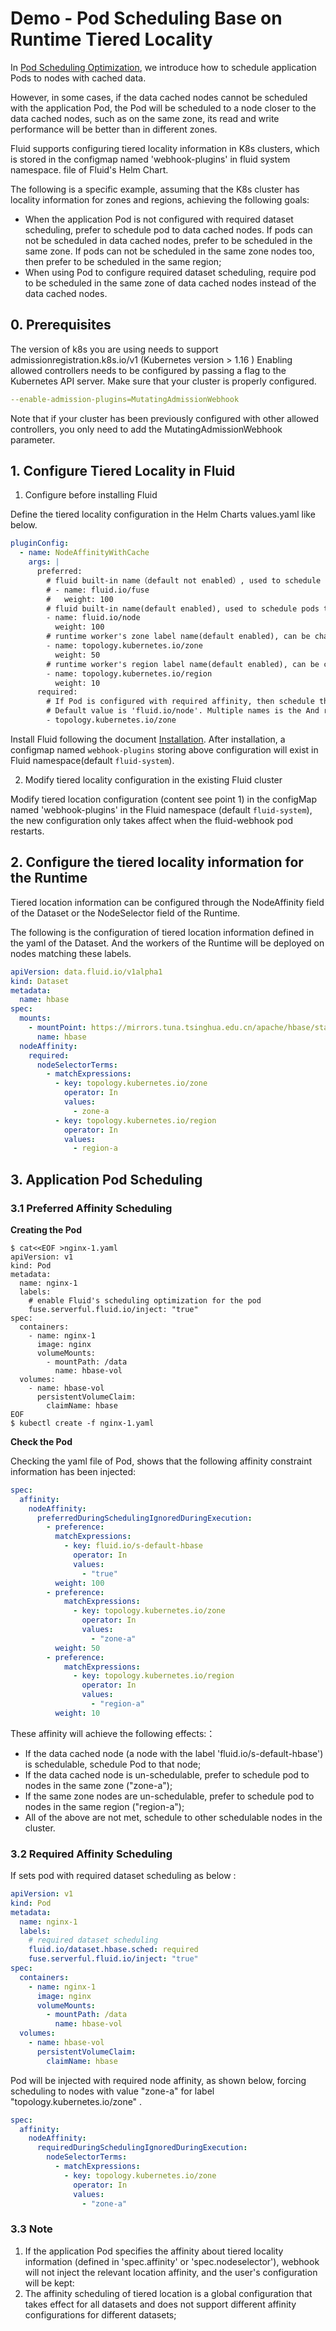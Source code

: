 # Demo - Pod Scheduling Base on Runtime Tiered Locality

In [Pod Scheduling Optimization](./pod_schedule_optimization.md), we introduce how to schedule application Pods to nodes
with cached data.

However, in some cases, if the data cached nodes cannot be scheduled with the application Pod, the Pod will be scheduled
to a node closer to the data cached nodes, such as on the same zone, its read and write performance will be better than in different zones.

Fluid supports configuring tiered locality information in K8s clusters, which is stored in the configmap named 'webhook-plugins' in fluid system namespace. 
file of Fluid's Helm Chart.

The following is a specific example, assuming that the K8s cluster has locality information for zones and regions, achieving the following goals:
- When the application Pod is not configured with required dataset scheduling, prefer to schedule pod to data cached nodes.
If pods can not be scheduled in data cached nodes, prefer to be scheduled in the same zone.
If pods can not be scheduled in the same zone nodes too, then prefer to be scheduled in the same region;
- When using Pod to configure required dataset scheduling, require pod to be scheduled in the same zone of data cached nodes instead of the data cached nodes.

## 0. Prerequisites
The version of k8s you are using needs to support admissionregistration.k8s.io/v1 (Kubernetes version > 1.16 )
Enabling allowed controllers needs to be configured by passing a flag to the Kubernetes API server. Make sure that your cluster is properly configured.
```yaml
--enable-admission-plugins=MutatingAdmissionWebhook
```
Note that if your cluster has been previously configured with other allowed controllers, you only need to add the MutatingAdmissionWebhook parameter.

## 1. Configure Tiered Locality in Fluid

1) Configure before installing Fluid

Define the tiered locality configuration in the Helm Charts values.yaml like below.
```yaml
pluginConfig:
  - name: NodeAffinityWithCache
    args: |
      preferred:
        # fluid built-in name（default not enabled）, used to schedule pods to the node with existing fuse pod
        # - name: fluid.io/fuse
        #   weight: 100
        # fluid built-in name(default enabled), used to schedule pods to the data cached node
        - name: fluid.io/node
          weight: 100
        # runtime worker's zone label name(default enabled), can be changed according to k8s environment.
        - name: topology.kubernetes.io/zone
          weight: 50
        # runtime worker's region label name(default enabled), can be changed according to k8s environment.
        - name: topology.kubernetes.io/region
          weight: 10
      required:
        # If Pod is configured with required affinity, then schedule the pod to nodes match the label.
        # Default value is 'fluid.io/node'. Multiple names is the And relation.
        - topology.kubernetes.io/zone
```

Install Fluid following the document [Installation](../userguide/install.md). After installation, a configmap
named `webhook-plugins` storing above configuration will exist in Fluid namespace(default `fluid-system`).

2) Modify tiered locality configuration in the existing Fluid cluster

Modify tiered location configuration (content see point 1) in the configMap named 'webhook-plugins' 
in the Fluid namespace (default `fluid-system`), the new configuration only takes affect when the fluid-webhook pod restarts.

## 2. Configure the tiered locality information for the Runtime
Tiered location information can be configured through the NodeAffinity field of the Dataset or the NodeSelector field of the Runtime.

The following is the configuration of tiered location information defined in the yaml of the Dataset. 
And the workers of the Runtime will be deployed on nodes matching these labels.
```yaml
apiVersion: data.fluid.io/v1alpha1
kind: Dataset
metadata:
  name: hbase
spec:
  mounts:
    - mountPoint: https://mirrors.tuna.tsinghua.edu.cn/apache/hbase/stable/
      name: hbase
  nodeAffinity:
    required:
      nodeSelectorTerms:
      	- matchExpressions:
          - key: topology.kubernetes.io/zone
            operator: In
            values: 
              - zone-a
          - key: topology.kubernetes.io/region
            operator: In
            values:
              - region-a
```

## 3. Application Pod Scheduling

### 3.1 Preferred Affinity Scheduling
**Creating the Pod**
```shell
$ cat<<EOF >nginx-1.yaml
apiVersion: v1
kind: Pod
metadata:
  name: nginx-1
  labels:
    # enable Fluid's scheduling optimization for the pod
    fuse.serverful.fluid.io/inject: "true"
spec:
  containers:
    - name: nginx-1
      image: nginx
      volumeMounts:
        - mountPath: /data
          name: hbase-vol
  volumes:
    - name: hbase-vol
      persistentVolumeClaim:
        claimName: hbase
EOF
$ kubectl create -f nginx-1.yaml
```

**Check the Pod**

Checking the yaml file of Pod, shows that the following affinity constraint information has been injected:

```yaml
spec:
  affinity:
    nodeAffinity:
      preferredDuringSchedulingIgnoredDuringExecution:
        - preference:
          matchExpressions:
            - key: fluid.io/s-default-hbase
              operator: In
              values:
                - "true"
          weight: 100
        - preference:
            matchExpressions:
              - key: topology.kubernetes.io/zone
                operator: In
                values:
                  - "zone-a"
          weight: 50
        - preference:
            matchExpressions:
              - key: topology.kubernetes.io/region
                operator: In
                values:
                  - "region-a"
          weight: 10         
```

These affinity will achieve the following effects:：
- If the data cached node (a node with the label 'fluid.io/s-default-hbase') is schedulable, schedule Pod to that node;
- If the data cached node is un-schedulable, prefer to schedule pod to nodes in the same zone ("zone-a");
- If the same zone nodes are un-schedulable, prefer to schedule pod to nodes in the same region ("region-a");
- All of the above are not met, schedule to other schedulable nodes in the cluster.


### 3.2 Required Affinity Scheduling

If sets pod with required dataset scheduling as below :
```yaml
apiVersion: v1
kind: Pod
metadata:
  name: nginx-1
  labels:
    # required dataset scheduling
    fluid.io/dataset.hbase.sched: required
    fuse.serverful.fluid.io/inject: "true"
spec:
  containers:
    - name: nginx-1
      image: nginx
      volumeMounts:
        - mountPath: /data
          name: hbase-vol
  volumes:
    - name: hbase-vol
      persistentVolumeClaim:
        claimName: hbase
```
Pod will be injected with required node affinity, as shown below, forcing scheduling to nodes with value "zone-a" for label "topology.kubernetes.io/zone"  .
```yaml
spec:
  affinity:
    nodeAffinity:
      requiredDuringSchedulingIgnoredDuringExecution:
        nodeSelectorTerms:
          - matchExpressions:
            - key: topology.kubernetes.io/zone
              operator: In
              values:
                - "zone-a"
```

### 3.3 Note

1. If the application Pod specifies the affinity about tiered locality information (defined in 'spec.affinity' or 'spec.nodeselector'), webhook will
not inject the relevant location affinity, and the user's configuration will be kept:
2. The affinity scheduling of tiered location is a global configuration that takes effect for all datasets and does not support different affinity configurations for different datasets;
